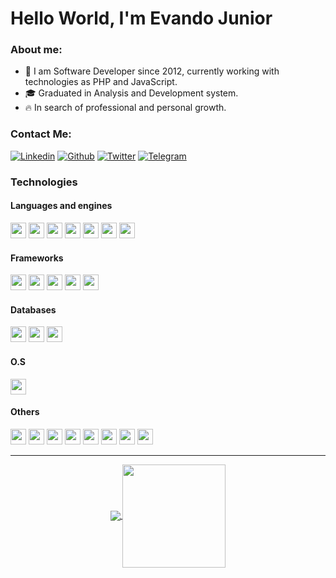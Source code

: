 
# Hello World, I'm Evando Junior

### About me:

- 💼 I am Software Developer since 2012, currently working with technologies as PHP and JavaScript.
- 🎓 Graduated in Analysis and Development system.
- :fire: In search of professional and personal growth.

### Contact Me:

[![Linkedin](https://img.shields.io/badge/-LinkedIn-blue?style=for-the-badge&logo=Linkedin&logoColor=white)](https://www.linkedin.com/in/evandojuniordev) 
[![Github](https://img.shields.io/badge/-Github-181717?style=for-the-badge&logo=Github&logoColor=white)](https://github.com/evandojunior) 
[![Twitter](http://img.shields.io/badge/-Twitter-1DA1F2?style=for-the-badge&logo=Twitter&logoColor=white)](https://twitter.com/evandojuniordev)
[![Telegram](http://img.shields.io/badge/-Telegram-2CA5E0?style=for-the-badge&logo=Telegram&logoColor=white)](https://t.me/evandojuniordev)


### Technologies

#### Languages and engines
<img height="25" src="https://img.shields.io/badge/php-4da6ff.svg?&style=for-the-badge&logo=php&logoColor=white"> </img>
<img height="25" src="https://img.shields.io/badge/-Java-blue?style=for-the-badge&logo=Java&logoColor=red"></img>
<img height="25" src="https://img.shields.io/badge/nodejs-339933.svg?&style=for-the-badge&logo=node.js&logoColor=white"></img>
<img height="25" src="https://img.shields.io/badge/html5-E34F26.svg?&style=for-the-badge&logo=html5&logoColor=white"></img>
<img height="25" src="https://img.shields.io/badge/css3-1572B6.svg?&style=for-the-badge&logo=css3&logoColor=white"></img> 
<img height="25" src="https://img.shields.io/badge/javascript-ffff00.svg?&style=for-the-badge&logo=javascript&logoColor=000"></img>
<img height="25" src="https://img.shields.io/badge/typescript-33adff.svg?&style=for-the-badge&logo=typescript&logoColor=white"></img>

#### Frameworks
<img height="25" src="https://img.shields.io/badge/laravel-FF2D20.svg?&style=for-the-badge&logo=laravel&logoColor=white"> </img>
<img height="25" src="https://img.shields.io/badge/Lumen-E74430.svg?&style=for-the-badge&logo=Lumen&logoColor=white"> </img>
<img height="25" src="https://img.shields.io/badge/vue.js-4FC08D.svg?&style=for-the-badge&logo=vue.js&logoColor=white"></img>
<img height="25" src="https://img.shields.io/badge/angular-E23237.svg?&style=for-the-badge&logo=angular&logoColor=white"> </img>
<img height="25" src="https://img.shields.io/badge/bootstrap-33adff.svg?&style=for-the-badge&logo=bootstrap&logoColor=white"> </img>

#### Databases
<img height="25" src="https://img.shields.io/badge/postgresql-336791.svg?&style=for-the-badge&logo=postgresql&logoColor=white"></img>
<img height="25" src="https://img.shields.io/badge/mysql-4479A1.svg?&style=for-the-badge&logo=mysql&logoColor=white"></img>
<img height="25" src="https://img.shields.io/badge/Oracle-F80000.svg?&style=for-the-badge&logo=Oracle&logoColor=white"></img>

#### O.S
<img height="25" src="https://img.shields.io/badge/Ubuntu-E95420.svg?&style=for-the-badge&logo=Ubuntu&logoColor=white"></img>

#### Others
<img height="25" src="https://img.shields.io/badge/docker-33adff.svg?&style=for-the-badge&logo=docker&logoColor=white"></img>
<img height="25" src="https://img.shields.io/badge/Gitlab-388e3c.svg?style=for-the-badge&logo=Gitlab&logoColor=white"></img>
<img height="25" src="https://img.shields.io/badge/Github-181717.svg?style=for-the-badge&logo=Github&logoColor=white"></img>
<img height="25" src="https://img.shields.io/badge/Composer-885630.svg?&style=for-the-badge&logo=composer&logoColor=white"> </img>
<img height="25" src="https://img.shields.io/badge/Swagger-85EA2D.svg?&style=for-the-badge&logo=Swagger&logoColor=black"></img>
<img height="25" src="https://img.shields.io/badge/Git-F05032.svg?&style=for-the-badge&logo=Git&logoColor=white"></img>
<img height="25" src="https://img.shields.io/badge/NGinx-269539.svg?&style=for-the-badge&logo=NGinx&logoColor=white"></img> 
<img height="25" src="https://img.shields.io/badge/Apache-D22128.svg?&style=for-the-badge&logo=Apache&logoColor=white"></img>


---

<p align="center">
  <a href="https://github.com/evandojunior/github-readme-stats">
    <img
      align="center"
      src="https://github-readme-stats.vercel.app/api/top-langs/?username=evandojunior&layout=compact&theme=dracula"
    />
  </a>
  <a href="https://github.com/evandojunior/github-readme-stats">
    <img
      align="center"
      height="165"
      src="https://github-readme-stats.vercel.app/api?username=evandojunior&show_icons=true&theme=dracula"
    />
  </a>
</p>

